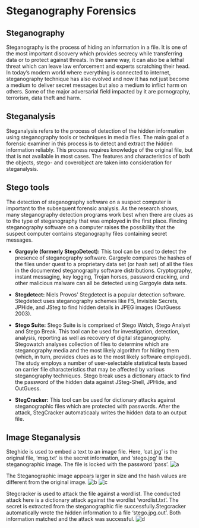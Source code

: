 # Steganography Forensics

## Steganography
Steganography is the process of hiding an information in a file. It is one of the most important discovery which provides secrecy while transferring data or to protect against threats. In the same way, it can also be a lethal threat which can leave law enforcement and experts scratching their head. In today’s modern world where everything is connected to internet, steganography technique has also evolved and now it has not just become a medium to deliver secret messages but also a medium to inflict harm on others. Some of the major adversarial field impacted by it are pornography, terrorism, data theft and harm.


## Steganalysis
Steganalysis refers to the process of detection of the hidden information using steganography tools or techniques in media files. The main goal of a forensic examiner in this process is to detect and extract the hidden information reliably. This process requires knowledge of the original file, but that is not available in most cases. The features and characteristics of both the objects, stego- and coverobject are taken into consideration for steganalysis.

## Stego tools
The detection of steganography software on a suspect computer is important to the subsequent forensic analysis. As the research shows, many steganography detection programs work best when there are clues as to the type of steganography that was employed in the first place. Finding steganography software on a computer raises the possibility that the suspect computer contains steganography files containing secret messages.

* **Gargoyle (formerly StegoDetect):**
This tool can be used to detect the presence of steganography software. Gargoyle compares the hashes of the files under quest to a proprietary data set (or hash set) of all the files in the documented steganography software distributions. Cryptography, instant messaging, key logging, Trojan horses, password cracking, and other malicious malware can all be detected using Gargoyle data sets.

* **Stegdetect:**
Niels Provos' Stegdetect is a popular detection software. Stegdetect uses steganography schemes like F5, Invisible Secrets, JPHide, and JSteg to find hidden details in JPEG images (OutGuess 2003).

* **Stego Suite:**
Stego Suite is is comprised of Stego Watch, Stego Analyst and Stego Break. This tool can be used for investigation, detection, analysis, reporting as well as recovery of digital steganography. Stegowatch analyses collection of files to determine which are steganography media and the most likely algorithm for hiding them (which, in turn, provides clues as to the most likely software employed). The study employs a number of user-selectable statistical tests based on carrier file characteristics that may be affected by various steganography techniques. Stego break uses a dictionary attack to find the password of the hidden data against JSteg-Shell, JPHide, and OutGuess.

* **StegCracker:**
This tool can be used for dictionary attacks against steganographic files which are protected with passwords. After the attack, StegCracker automaticaaly writes the hidden data to an output file.

## Image Steganalysis
Steghide is used to embed a text to an image file. Here, ‘cat.jpg’ is the original file, ‘msg.txt’ is the secret information, and ‘stego.jpg’ is the steganographic image. The file is locked with the password ‘pass’.
![a](https://user-images.githubusercontent.com/79892851/123268747-abfce400-d541-11eb-87c8-af2026095c7d.PNG)

The Steganographic image appears larger in size and the hash values are different from the original image.
![b](https://user-images.githubusercontent.com/79892851/123269105-0138f580-d542-11eb-8e55-0a40db0245ad.PNG)
![c](https://user-images.githubusercontent.com/79892851/123269140-0b5af400-d542-11eb-830a-87fd8f92fb6b.PNG)

Stegcracker is used to attack the file against a wordlist. The conducted attack here is a dictionary attack against the wordlist ‘wordlist.txt’. The secret is extracted from the steganographic file successfully.Stegcracker automatically wrote the hidden information to a file ‘stego.jpg.out’. Both information matched and the attack was successful.
![d](https://user-images.githubusercontent.com/79892851/123269381-45c49100-d542-11eb-8a50-0a9620b362c2.PNG)

